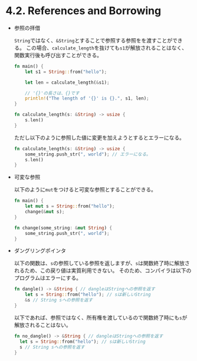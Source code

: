 # 4.2. References and Borrowing

- 参照の拝借

  `String`ではなく、`&String`とすることで参照する参照をを渡すことができる。
  この場合、`calculate_length`を抜けても`s1`が解放されることはなく、関数実行後も呼び出すことができる。

  ```rs
  fn main() {
      let s1 = String::from("hello");

      let len = calculate_length(&s1);

      // '{}'の長さは、{}です
      println!("The length of '{}' is {}.", s1, len);
  }

  fn calculate_length(s: &String) -> usize {
      s.len()
  }
  ```

  ただし以下のように参照した値に変更を加えようとするとエラーになる。

  ```rs
  fn calculate_length(s: &String) -> usize {
      some_string.push_str(", world"); // エラーになる。
      s.len()
  }
  ```

- 可変な参照

  以下のように`mut`をつけると可変な参照とすることができる。

  ```rs
  fn main() {
      let mut s = String::from("hello");
      change(&mut s);
  }

  fn change(some_string: &mut String) {
      some_string.push_str(", world");
  }
  ```

- ダングリングポインタ

  以下の関数は、`s`の参照している参照を返しますが、`s`は関数終了時に解放されるため、この戻り値は実質利用できない。
  そのため、コンパイラは以下のプログラムはエラーにする。

  ```rs
  fn dangle() -> &String { // dangleはStringへの参照を返す
      let s = String::from("hello"); // sは新しいString
      &s // String sへの参照を返す
  }
  ```

  以下であれば、参照ではなく、所有権を渡しているので関数終了時にも`s`が解放されることはない。

  ```rs
  fn no_dangle() -> &String { // dangleはStringへの参照を返す
    let s = String::from("hello"); // sは新しいString
    s // String sへの参照を返す
  }
  ```
